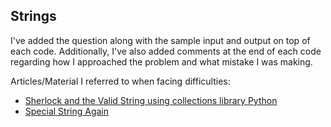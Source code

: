 ## Strings

I've added the question along with the sample input and output on top of each code. Additionally, I've also added comments at the end of each code regarding how I approached the problem and what mistake I was making. 

Articles/Material I referred to when facing difficulties:
- [Sherlock and the Valid String using collections library Python](https://www.thepoorcoder.com/hackerrank-sherlock-and-the-valid-string-solution/)
- [Special String Again](https://www.hackerrank.com/challenges/special-palindrome-again/forum/comments/526802)
